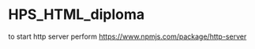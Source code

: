# HPS_HTML_diploma

to start http server perform https://www.npmjs.com/package/http-server

```http-server [path to index.html]
